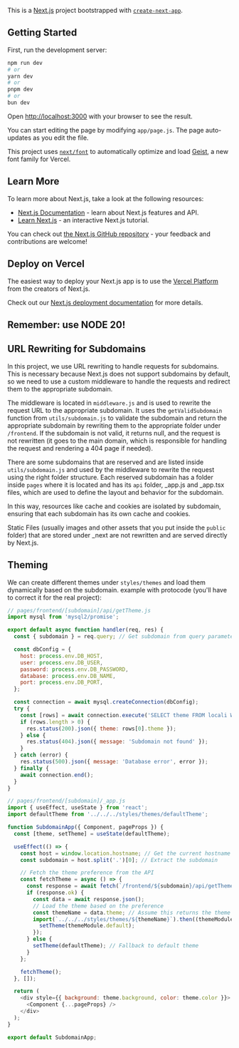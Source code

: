 This is a [Next.js](https://nextjs.org) project bootstrapped with [`create-next-app`](https://nextjs.org/docs/app/api-reference/cli/create-next-app).

## Getting Started

First, run the development server:

```bash
npm run dev
# or
yarn dev
# or
pnpm dev
# or
bun dev
```

Open [http://localhost:3000](http://localhost:3000) with your browser to see the result.

You can start editing the page by modifying `app/page.js`. The page auto-updates as you edit the file.

This project uses [`next/font`](https://nextjs.org/docs/app/building-your-application/optimizing/fonts) to automatically optimize and load [Geist](https://vercel.com/font), a new font family for Vercel.

## Learn More

To learn more about Next.js, take a look at the following resources:

- [Next.js Documentation](https://nextjs.org/docs) - learn about Next.js features and API.
- [Learn Next.js](https://nextjs.org/learn) - an interactive Next.js tutorial.

You can check out [the Next.js GitHub repository](https://github.com/vercel/next.js) - your feedback and contributions are welcome!

## Deploy on Vercel

The easiest way to deploy your Next.js app is to use the [Vercel Platform](https://vercel.com/new?utm_medium=default-template&filter=next.js&utm_source=create-next-app&utm_campaign=create-next-app-readme) from the creators of Next.js.

Check out our [Next.js deployment documentation](https://nextjs.org/docs/app/building-your-application/deploying) for more details.

## Remember: use NODE 20!

## URL Rewriting for Subdomains
In this project, we use URL rewriting to handle requests for subdomains. This is necessary because Next.js does not support subdomains by default, so we need to use a custom middleware to handle the requests and redirect them to the appropriate subdomain.

The middleware is located in `middleware.js` and is used to rewrite the request URL to the appropriate subdomain.
It uses the `getValidSubdomain` function from `utils/subdomain.js` to validate the subdomain and return the appropriate subdomain by rewriting them to the appropriate folder under `/frontend`. If the subdomain is not valid, it returns null, and the request is not rewritten (it goes to the main domain, which is responsible for handling the request and rendering a 404 page if needed).

There are some subdomains that are reserved and are listed inside `utils/subdomain.js` and used by the middleware to rewrite the request using the right folder structure.
Each reserved subdomain has a folder inside `pages` where it is located and has its `api` folder, _app.js and _app.tsx files, which are used to define the layout and behavior for the subdomain.

In this way, resources like cache and cookies are isolated by subdomain, ensuring that each subdomain has its own cache and cookies.

Static Files (usually images and other assets that you put inside the `public` folder) that are stored under _next are not rewritten and are served directly by Next.js.


## Theming
We can create different themes under `styles/themes` and load them dynamically based on the subdomain.
example with protocode (you'll have to correct it for the real project):

```javascript
// pages/frontend/[subdomain]/api/getTheme.js
import mysql from 'mysql2/promise';

export default async function handler(req, res) {
  const { subdomain } = req.query; // Get subdomain from query parameters

  const dbConfig = {
    host: process.env.DB_HOST,
    user: process.env.DB_USER,
    password: process.env.DB_PASSWORD,
    database: process.env.DB_NAME,
    port: process.env.DB_PORT,
  };

  const connection = await mysql.createConnection(dbConfig);
  try {
    const [rows] = await connection.execute('SELECT theme FROM locali WHERE root = ?', [subdomain]);
    if (rows.length > 0) {
      res.status(200).json({ theme: rows[0].theme });
    } else {
      res.status(404).json({ message: 'Subdomain not found' });
    }
  } catch (error) {
    res.status(500).json({ message: 'Database error', error });
  } finally {
    await connection.end();
  }
}
```

```javascript
// pages/frontend/[subdomain]/_app.js
import { useEffect, useState } from 'react';
import defaultTheme from '../../../styles/themes/defaultTheme';

function SubdomainApp({ Component, pageProps }) {
  const [theme, setTheme] = useState(defaultTheme);

  useEffect(() => {
    const host = window.location.hostname; // Get the current hostname
    const subdomain = host.split('.')[0]; // Extract the subdomain

    // Fetch the theme preference from the API
    const fetchTheme = async () => {
      const response = await fetch(`/frontend/${subdomain}/api/getTheme`);
      if (response.ok) {
        const data = await response.json();
        // Load the theme based on the preference
        const themeName = data.theme; // Assume this returns the theme name
        import(`../../../styles/themes/${themeName}`).then((themeModule) => {
          setTheme(themeModule.default);
        });
      } else {
        setTheme(defaultTheme); // Fallback to default theme
      }
    };

    fetchTheme();
  }, []);

  return (
    <div style={{ background: theme.background, color: theme.color }}>
      <Component {...pageProps} />
    </div>
  );
}

export default SubdomainApp;
```